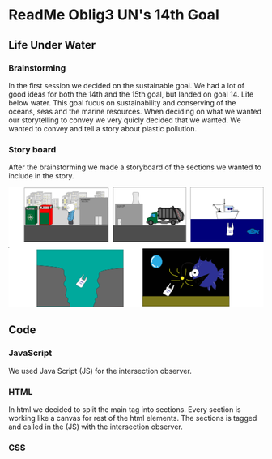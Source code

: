 # ReadMe Oblig3 UN's 14th Goal
## Life Under Water

### Brainstorming 
In the first session we decided on the sustainable goal. We had a lot of good ideas for both the 14th and the 15th goal, but landed on goal 14.
Life below water. This goal fucus on sustainability and conserving of the oceans, seas and the marine resources. 
When deciding on what we wanted our storytelling to convey we very quicly decided that we wanted.
We wanted to convey and tell a story about plastic pollution. 

### Story board
After the brainstorming we made a storyboard of the sections we wanted to include in the story.

![Story Board](https://github.com/AdvancedCSS2024/idg1292-2024-oblig3-group08/blob/comments-readmefile/img/story-board.jpg?raw=true)

## Code
### JavaScript
We used Java Script (JS) for the intersection observer. 

### HTML
In html we decided to split the main tag into sections. Every section is working like a canvas for rest of the html elements.
The sections is tagged and called in the (JS) with the intersection observer.

### CSS



